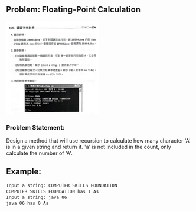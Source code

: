 ## Problem: Floating-Point Calculation

<img alt="Example" src="https://github.com/OG-Matcha/NCU-MIS-Java/blob/63b533aa7aff51719bb285d68b5c7b80511ed2eb/Questions_Pic/0505%E8%AA%B2%E5%A0%82%E7%B7%B4%E7%BF%92.png" style = "width: 50%">

### Problem Statement:

Design a method that will use recursion to calculate how many character 'A' is in a given string and return it.
'a' is not included in the count, only calculate the number of 'A'. 

## Example:
```
Input a string: COMPUTER SKILLS FOUNDATION
COMPUTER SKILLS FOUNDATION has 1 As
Input a string: java 06
java 06 has 0 As
```
